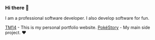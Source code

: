### Hi there 👋

I am a professional software developer. I also develop software for fun.

[TM14](https://tm14.net/) - This is my personal portfolio website.
[PokéStory](https://pokestory.tm14.net/) - My main side project. ❤

<!--
**mnwachukwu/mnwachukwu** is a ✨ _special_ ✨ repository because its `README.md` (this file) appears on your GitHub profile.

Here are some ideas to get you started:

- 🔭 I’m currently working on ...
- 🌱 I’m currently learning ...
- 👯 I’m looking to collaborate on ...
- 🤔 I’m looking for help with ...
- 💬 Ask me about ...
- 📫 How to reach me: ...
- 😄 Pronouns: ...
- ⚡ Fun fact: ...
-->
